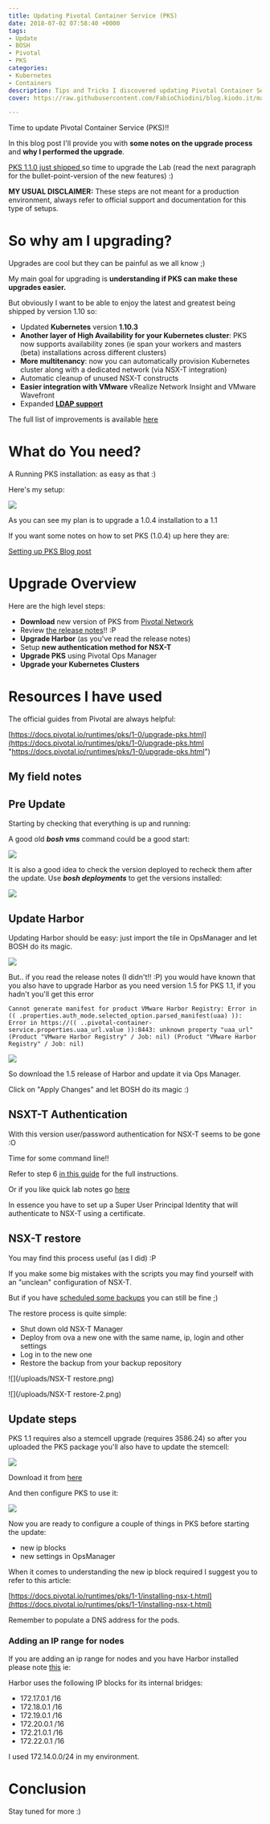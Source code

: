 ```yaml
---
title: Updating Pivotal Container Service (PKS)
date: 2018-07-02 07:58:40 +0000
tags:
- Update
- BOSH
- Pivotal
- PKS
categories:
- Kubernetes
- Containers
description: Tips and Tricks I discovered updating Pivotal Container Services (PKS)
cover: https://raw.githubusercontent.com/FabioChiodini/blog.kiodo.it/master/images/Update.jpg

---
```

Time to update Pivotal Container Service (PKS)!!

In this blog post I'll provide you with **some notes on the upgrade process** and **why I performed the upgrade**.

[PKS 1.1.0 just shipped ](https://content.pivotal.io/blog/pivotal-container-service-1-1-now-ga-helps-you-run-kubernetes-without-complexity-why-pks-just-works)so time to upgrade the Lab (read the next paragraph for the bullet-point-version of the new features) :)

**MY USUAL DISCLAIMER:** These steps are not meant for a production environment, always refer to official support and documentation for this type of setups.

# So why am I upgrading?

Upgrades are cool but they can be painful as we all know ;)

My main goal for upgrading is **understanding if PKS can make these upgrades easier.**

But obviously I want to be able to enjoy the latest and greatest being shipped by version 1.10 so:

* Updated **Kubernetes** version **1.10.3**
* **Another layer of High Availability for your Kubernetes cluster**: PKS now supports availability zones (ie span your workers and masters (beta) installations across different clusters)
* **More multitenancy**: now you can automatically provision Kubernetes cluster along with a dedicated network (via NSX-T integration)
* Automatic cleanup of unused NSX-T constructs
* **Easier integration with VMware** vRealize Network Insight and VMware Wavefront
* Expanded [**LDAP support**](https://docs.pivotal.io/runtimes/pks/1-1/manage-users.html#cluster-access)

The full list of improvements is available [here](https://docs.pivotal.io/runtimes/pks/1-1/release-notes.html)

# What do You need?

A Running PKS installation: as easy as that :)

Here's my setup:

![](/uploads/PreUpgrade.png)

As you can see my plan is to upgrade a 1.0.4 installation to a 1.1

If you want some notes on how to set PKS (1.0.4) up here they are:

[Setting up PKS Blog post](https://gifted-raman-00870e.netlify.com/post/pksbasics/ "Setting up PKS Blog post")

# Upgrade Overview

Here are the high level steps:

* **Download** new version of PKS from [Pivotal Network](https://network.pivotal.io/ "Pivotal Network")
* Review [the release notes](https://docs.pivotal.io/runtimes/pks/1-1/release-notes.html)!! :P
* **Upgrade Harbor** (as you've read the release notes)
* Setup **new authentication method for NSX-T**
* **Upgrade PKS** using Pivotal Ops Manager
* **Upgrade your Kubernetes Clusters**

# Resources I have used

The official guides from Pivotal are always helpful:

[https://docs.pivotal.io/runtimes/pks/1-0/upgrade-pks.html](https://docs.pivotal.io/runtimes/pks/1-0/upgrade-pks.html "https://docs.pivotal.io/runtimes/pks/1-0/upgrade-pks.html")

## My field notes

## Pre Update

Starting by checking that everything is up and running:

A good old **_bosh vms_** command could be a good start:

![](/uploads/PKSPreUpdate-2.png)

It is also a good idea to check the version deployed to recheck them after the update. Use **_bosh deployments_** to get the versions installed:

![](/uploads/PKSPreUpdate-3.png)

## Update Harbor

Updating Harbor should be easy: just import the tile in OpsManager and let BOSH do its magic.

![](/uploads/Harbor1.5.1.png)

But.. if you read the release notes (I didn't!! :P) you would have known that you also have to upgrade Harbor as you need version 1.5 for PKS 1.1, if you hadn't you'll get this error

    Cannot generate manifest for product VMware Harbor Registry: Error in (( .properties.auth_mode.selected_option.parsed_manifest(uaa) )): Error in https://(( ..pivotal-container-service.properties.uaa_url.value )):8443: unknown property "uaa_url" (Product "VMware Harbor Registry" / Job: nil) (Product "VMware Harbor Registry" / Job: nil)

![](/uploads/PKSUpdate-8-1.png)

So download the 1.5 release of Harbor and update it via Ops Manager.

Click on "Apply Changes" and let BOSH do its magic :)

## NSXT-T Authentication

With this version user/password authentication for NSX-T seems to be gone :O

Time for some command line!!

Refer to step 6 [in this guide](https://docs.pivotal.io/runtimes/pks/1-1/installing-nsx-t.html) for the full instructions.

Or if you like quick lab notes go [here](https://www.definit.co.uk/2018/06/upgrading-pks-with-nsx-t-from-1-0-x-to-1-1/)

In essence you have to set up a Super User Principal Identity that will authenticate to NSX-T using a certificate.

## NSX-T restore

You may find this process useful (as I did) :P

If you make some big mistakes with the scripts you may find yourself with an "unclean" configuration of NSX-T.

But if you have [scheduled some backups](http://pubs.vmware.com/nsxt-11/index.jsp?topic=%2Fcom.vmware.nsxt.admin.doc%2FGUID-E6181BF1-2CB7-4870-B508-BFAF5B47D702.html) you can still be fine ;)

The restore process is quite simple:

* Shut down old NSX-T Manager
* Deploy from ova a new one with the same name, ip, login and other settings
* Log in to the new one
* Restore the backup from your backup repository

![](/uploads/NSX-T restore.png)

![](/uploads/NSX-T restore-2.png)

## Update steps

PKS 1.1 requires also a stemcell upgrade (requires 3586.24) so after you uploaded the PKS package you'll also have to update the stemcell:

![](/uploads/PKSUpdate-2.png)

Download it from [here](https://network.pivotal.io/products/stemcells#/releases/121367)

And then configure PKS to use it:

![](/uploads/PKSUpdate-3.png)

Now you are ready to configure a couple of things in PKS before starting the update:

* new ip blocks
* new settings in OpsManager

When it comes to understanding the new ip block required I suggest you to refer to this article:

[https://docs.pivotal.io/runtimes/pks/1-1/installing-nsx-t.html](https://docs.pivotal.io/runtimes/pks/1-1/installing-nsx-t.html)

Remember to populate a DNS address for the pods.

### Adding an IP range for nodes

If you are adding an ip range for nodes and you have Harbor installed please note [this](https://docs.vmware.com/en/VMware-Pivotal-Container-Service/1.1/vmware-pks-11/GUID-PKS11-installing-nsx-t.html) ie:

Harbor uses the following IP blocks for its internal bridges:

* 172.17.0.1 /16
* 172.18.0.1 /16
* 172.19.0.1 /16
* 172.20.0.1 /16
* 172.21.0.1 /16
* 172.22.0.1 /16

I used 172.14.0.0/24 in my environment.

# Conclusion

Stay tuned for more :)